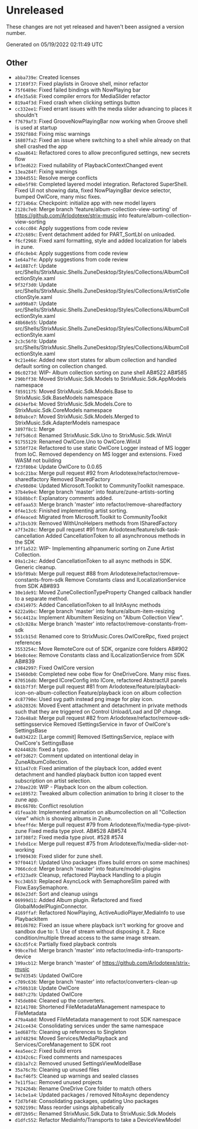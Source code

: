 # Unreleased
These changes are not yet released and haven't been assigned a version number.

Generated on 05/19/2022 02:11:49 UTC

## Other
 - `abba739e`: Created licenses
 - `17169f37`: Fixed playlists in Groove shell, minor refactor
 - `75f6489e`: Fixed failed bindings with NowPlaying bar
 - `4fe35a58`: Fixed compiler errors for MediaSlider refactor
 - `819a4f3d`: Fixed crash when clicking settings button
 - `cc332ee1`: Fixed errant issues with the media slider advancing to places it shouldn't
 - `f7679af3`: Fixed GrooveNowPlayingBar now working when Groove shell is used at startup
 - `3592f88d`: Fixing misc warnings
 - `16807fa2`: Fixed an issue where switching to a shell while already on that shell crashed the app
 - `e2aa8641`: Refactored cores to allow preconfigured settings, new secrets flow
 - `bf3ed622`: Fixed nullability of PlaybackContextChanged event
 - `13ea284f`: Fixing warnings
 - `3304d551`: Resolve merge conflicts
 - `e4be5f98`: Completed layered model integration. Refactored SuperShell. Fixed UI not showing data, fixed NowPlayingBar device selector, bumped OwlCore, many misc fixes.
 - `f2714b6a`: Checkpoint: initialize app with new model layers
 - `2128c7e0`: Merge branch 'feature/album-collection-view-sorting' of https://github.com/Arlodotexe/strix-music into feature/album-collection-view-sorting
 - `cc4ccd04`: Apply suggestions from code review
 - `472c689c`: Event detachment added for PART_SortLbl on unloaded.
 - `f6cf2968`: Fixed xaml formatting, style and added localization for labels in zune.
 - `df4c8eb4`: Apply suggestions from code review
 - `1e64a7fe`: Apply suggestions from code review
 - `4e1887cf`: Update src/Shells/StrixMusic.Shells.ZuneDesktop/Styles/Collections/AlbumCollectionStyle.xaml
 - `9f32f3d0`: Update src/Shells/StrixMusic.Shells.ZuneDesktop/Styles/Collections/ArtistCollectionStyle.xaml
 - `aa990a87`: Update src/Shells/StrixMusic.Shells.ZuneDesktop/Styles/Collections/AlbumCollectionStyle.xaml
 - `48b68e55`: Update src/Shells/StrixMusic.Shells.ZuneDesktop/Styles/Collections/AlbumCollectionStyle.xaml
 - `2c3c56f0`: Update src/Shells/StrixMusic.Shells.ZuneDesktop/Styles/Collections/AlbumCollectionStyle.xaml
 - `9c21e46e`: Added new stort states for album collection and handled default sorting on collection changed.
 - `06c0273d`: WIP- Album collection sorting on zune shell AB#522 AB#585
 - `290bff38`: Moved StrixMusic.Sdk.Models to StrixMusic.Sdk.AppModels namespace
 - `f8591175`: Moved StrixMusic.Sdk.Models.Base to StrixMusic.Sdk.BaseModels namespace
 - `d434efb4`: Moved StrixMusic.Sdk.Models.Core to StrixMusic.Sdk.CoreModels namespace
 - `8d9abce7`: Moved StrixMusic.Sdk.Models.Merged to StrixMusic.Sdk.AdapterModels namespace
 - `3897f8c1`: Merge
 - `7df5d6cd`: Renamed StrixMusic.Sdk.Uno to StrixMusic.Sdk.WinUI
 - `91755129`: Renamed OwlCore.Uno to OwlCore.WinUI
 - `5350f724`: Refactored to use static OwlCore Logger instead of MS logger from IoC. Removed dependency on MS logger and extensions. Fixed WASM not building
 - `f23f80b4`: Update OwlCore to 0.0.65
 - `bcdc21ba`: Merge pull request #92 from Arlodotexe/refactor/remove-sharedfactory Removed SharedFactory
 - `d7e98d04`: Updated Microsoft.Toolkit to CommunityToolkit namespace.
 - `37b4e9e4`: Merge branch 'master' into feature/zune-artists-sorting
 - `91b8bbcf`: Explanatory comments added.
 - `e8faaa53`: Merge branch 'master' into refactor/remove-sharedfactory
 - `0f4e13c6`: Finished implementing artist sorting.
 - `df4eaced`: Migrated from Microsoft.Toolkit to CommunityToolkit
 - `a71bcb39`: Removed WithUnoHelpers methods from ISharedFactory
 - `a7f3e28c`: Merge pull request #91 from Arlodotexe/feature/sdk-task-cancellation Added CancellationToken to all asynchronous methods in the SDK
 - `3ff1a522`: WIP-  Implementing alhpanumeric sorting on Zune Artist Collection.
 - `09a1c24c`: Added CancellationToken to all async methods in SDK. Generic cleanup.
 - `b5bf89ab`: Merge pull request #88 from Arlodotexe/refactor/remove-constants-from-sdk Remove Constants class and ILocalizationService from SDK AB#893
 - `30e1de91`: Moved ZuneCollectionTypeProperty Changed callback handler to a separate method.
 - `d3414975`: Added CancellationToken to all InitAsync methods
 - `6222a9bc`: Merge branch 'master' into feature/album-item-resizing
 - `56c4412a`: Implement AlbumItem Resizing on "Album Collection View".
 - `c63c028a`: Merge branch 'master' into refactor/remove-constants-from-sdk
 - `551cb15d`: Renamed core to StrixMusic.Cores.OwlCoreRpc, fixed project references
 - `3553254c`: Move RemoteCore out of SDK, organize core folders AB#902
 - `b6e8c4ee`: Remove Constants class and ILocalizationService from SDK AB#839
 - `c9842997`: Fixed OwlCore version
 - `15460db0`: Completed new oobe flow for OneDriveCore. Many misc fixes.
 - `870516db`: Merged ICoreConfig into ICore, refactored AbstractUI panels
 - `6b1b7f3f`: Merge pull request #81 from Arlodotexe/feature/playback-icon-on-album-collection Feature/playback icon on album collection
 - `dc87790e`: Used svg path instead png image for play icon.
 - `a5b20326`: Moved Event attachment and detachment in private methods such that they are triggered on Control Unload/Load and DP change.
 - `72de48a8`: Merge pull request #82 from Arlodotexe/refactor/remove-sdk-settingsservice Removed ISettingsService in favor of OwlCore's SettingsBase
 - `0a834222`: [Large commit] Removed ISettingsService, replace with OwlCore's SettingsBase
 - `0244482b`: fixed a typo.
 - `e0f3d627`: Comment updated on intentional delay in ZuneAlbumCollection.
 - `931a47c0`: Fixed animation of the playback Icon, added event detachment and handled playback button icon tapped event subscription on artist selection.
 - `270ae220`: WIP - Playback Icon on the album collection.
 - `ee189572`: Tweaked album collection animation to bring it closer to the zune app.
 - `89c6670b`: Conflict resolution
 - `d1feaa30`: Implemented animation on albumcollection on all "Collection view" which is showing albums in Zune.
 - `bfeeffde`: Merge pull request #79 from Arlodotexe/fix/media-type-pivot-zune Fixed media type pivot. AB#528 AB#574
 - `18f308f2`: Fixed media type pivot. #528 #574
 - `1febd1ce`: Merge pull request #75 from Arlodotexe/fix/media-slider-not-working
 - `1f909430`: Fixed slider for zune shell.
 - `97f0441f`: Updated Uno packages (fixes build errors on some machines)
 - `7066cdcd`: Merge branch 'master' into feature/model-plugins
 - `ef323ad9`: Cleanup, refactored Playback Handling to a plugin
 - `9cc34b53`: Replaced AsyncLock with SemaphoreSlim paired with Flow.EasySemaphore.
 - `863e23df`: Sort and cleanup usings
 - `06999d11`: Added Album plugin. Refactored and fixed GlobalModelPluginConnector.
 - `4169ffaf`: Refactored NowPlaying, ActiveAudioPlayer,MediaInfo to use PlaybackItem
 - `801d6702`: Fixed an issue where playback isn't working for groove and sandbox due to: 1. Use of stream without disposing it. 2. Race condition/multiple thread access to the same image stream.
 - `63cd5fc4`: Partially fixed playback controls
 - `99bce7bd`: Merge branch 'master' into refactor/media-info-transports-device
 - `199acb12`: Merge branch 'master' of https://github.com/Arlodotexe/strix-music
 - `9e7d3545`: Updated OwlCore
 - `c709c636`: Merge branch 'master' into refactor/converters-clean-up
 - `e750b318`: Update OwlCore
 - `8487c27b`: Updated OwlCore
 - `745de804`: Cleaned up the converters.
 - `82141708`: Shortened FileMetadataManagement namespace to FileMetadata
 - `479a4a8d`: Moved FileMetadata management to root SDK namespace
 - `241ce434`: Consolidating services under the same namespace
 - `1ed687fb`: Cleaning up references to Singleton
 - `a9748294`: Moved Services/MediaPlayback and Services/CoreManagement to SDK root
 - `4ea5eec2`: Fixed build errors
 - `43342c6c`: Fixed comments and namespaces
 - `d1b1a7c2`: Removed unused SettingsViewModelBase
 - `35a76c7b`: Cleaning up unused files
 - `8acf46f5`: Cleaned up warnings and sealed classes
 - `7e11f5ac`: Removed unused projects
 - `7924264b`: Rename OneDrive Core folder to match others
 - `14cbe1a4`: Updated packages / removed NitoAsync dependency
 - `f2d7bf48`: Consolidating packages, updating Uno packages
 - `9202199c`: Mass reorder usings alphabetically
 - `d072b95c`: Renamed StrixMusic.Sdk.Data to StrixMusic.Sdk.Models
 - `d1dfc552`: Refactor MediaInfo/Transports to take a DeviceViewModel

